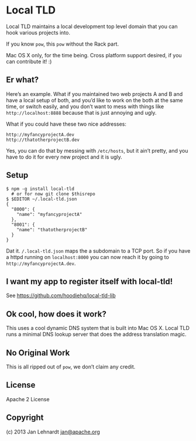 # Local TLD

Local TLD maintains a local development top level domain that you can hook various projects into.

If you know `pow`, this `pow` without the Rack part.

Mac OS X only, for the time being. Cross platform support desired, if you can contribute it! :)


## Er what?

Here’s an example. What if you maintained two web projects A and B and have a local setup of both, and you’d like to work on the both at the same time, or switch easily, and you don’t want to mess with things like `http://localhost:8888` because that is just annoying and ugly.

What if you could have these two nice addresses:

    http://myfancyprojectA.dev
    http://thatotherprojectB.dev

Yes, you can do that by messing with `/etc/hosts`, but it ain’t pretty, and you have to do it for every new project and it is ugly.


## Setup

    $ npm -g install local-tld
      # or for now git clone $thisrepo
    $ $EDITOR ~/.local-tld.json
    {
      "8000": {
        "name": "myfancyprojectA"
      },
      "8001": {
        "name": "thatotherprojectB"
      }
    }

Dat it. `/.local-tld.json` maps the a subdomain to a TCP port. So if you have a httpd running on `localhost:8000` you can now reach it by going to `http://myfancyprojectA.dev`.


## I want my app to register itself with local-tld!

See https://github.com/hoodiehq/local-tld-lib


## Ok cool, how does it work?

This uses a cool dynamic DNS system that is built into Mac OS X. Local TLD runs a minimal DNS lookup server that does the address translation magic.


## No Original Work

This is all ripped out of `pow`, we don’t claim any credit.


## License

Apache 2 License


## Copyright

(c) 2013 Jan Lehnardt <jan@apache.org>
